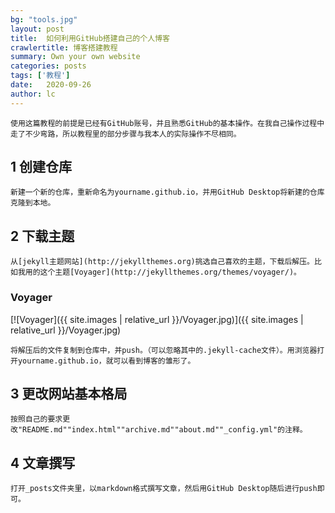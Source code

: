 ```yaml
---
bg: "tools.jpg"
layout: post
title:  如何利用GitHub搭建自己的个人博客
crawlertitle: 博客搭建教程
summary: Own your own website
categories: posts
tags: ['教程']
date:   2020-09-26
author: lc
---
```

	使用这篇教程的前提是已经有GitHub账号，并且熟悉GitHub的基本操作。在我自己操作过程中走了不少弯路，所以教程里的部分步骤与我本人的实际操作不尽相同。

## 1 创建仓库

	新建一个新的仓库，重新命名为yourname.github.io，并用GitHub Desktop将新建的仓库克隆到本地。
## 2 下载主题

	从[jekyll主题网站](http://jekyllthemes.org)挑选自己喜欢的主题，下载后解压。比如我用的这个主题[Voyager](http://jekyllthemes.org/themes/voyager/)。

### Voyager

[![Voyager]({{ site.images | relative_url }}/Voyager.jpg)]({{ site.images | relative_url }}/Voyager.jpg)

	将解压后的文件复制到仓库中，并push。（可以忽略其中的.jekyll-cache文件）。用浏览器打开yourname.github.io，就可以看到博客的雏形了。

## 3 更改网站基本格局

	按照自己的要求更改"README.md""index.html""archive.md""about.md""_config.yml"的注释。

## 4 文章撰写

	打开_posts文件夹里，以markdown格式撰写文章，然后用GitHub Desktop随后进行push即可。